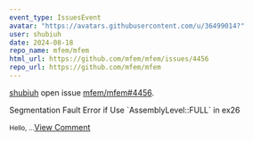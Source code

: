 ```yaml
---
event_type: IssuesEvent
avatar: "https://avatars.githubusercontent.com/u/36499014?"
user: shubiuh
date: 2024-08-18
repo_name: mfem/mfem
html_url: https://github.com/mfem/mfem/issues/4456
repo_url: https://github.com/mfem/mfem
---
```


<a href='https://github.com/shubiuh' target='_blank'>shubiuh</a> open issue <a href='https://github.com/mfem/mfem/issues/4456' target='_blank'>mfem/mfem#4456</a>.

<p>Segmentation Fault Error if Use `AssemblyLevel::FULL` in ex26</p><small>Hello,...</small><a href='https://github.com/mfem/mfem/issues/4456' target='_blank'>View Comment</a>